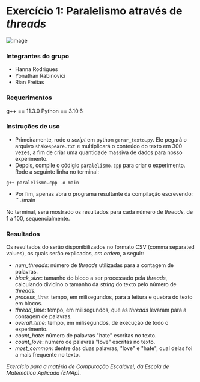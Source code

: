 # Exercício 1: Paralelismo através de _threads_
![image](https://github.com/HannaRF/Scalable-Computing/assets/85463854/ebb315de-4723-43fd-9d46-af47f9b6d331)

### Integrantes do grupo

- Hanna Rodrigues
- Yonathan Rabinovici
- Rian Freitas

### Requerimentos
g++ == 11.3.0
Python == 3.10.6

### Instruções de uso
- Primeiramente, rode o _script_ em python `gerar_texto.py`. Ele pegará o arquivo `shakespeare.txt` e multiplicará o conteúdo do texto em 300 vezes, a fim de criar uma quantidade massiva de dados para nosso experimento.
- Depois, compile o códigio `paralelismo.cpp` para criar o experimento. Rode a seguinte linha no terminal:

``
g++ paralelismo.cpp -o main
``
- Por fim, apenas abra o programa resultante da compilação escrevendo:
``
./main

No terminal, será mostrado os resultados para cada número de _threads_, de 1 a 100, sequencialmente. 

### Resultados
Os resultados do serão disponibilizados no formato CSV (comma separated values), os quais serão explicados, *em ordem*, a seguir:
- *num_threads*: número de _threads_ utilizadas para a contagem de palavras.
- *block_size*: tamanho do bloco a ser processado pela _threads_, calculando dividino o tamanho da _string_ do texto pelo número de _threads_.
- *process_time*: tempo, em milisegundos, para a leitura e quebra do texto em blocos.
- *thread_time*: tempo, em milisegundos, que as _threads_ levaram para a contagem de palavras.
- *overall_time*: tempo, em milisegundos, de execução de todo o experimento.
- *count_hate*: número de palavras "hate" escritas no texto.
- *count_love*: número de palavras "love" escritas no texto.
- *most_common*: dentre das duas palavras, "love" e "hate", qual delas foi a mais frequente no texto.

*Exercício para a matéria de Computação Escalável, da Escola de Matemática Aplicada (EMAp).*
